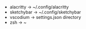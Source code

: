 - alacritty -> ~/.config/alacritty
- sketchybar -> ~/.config/sketchybar
- vscodium -> settings.json directory
- zsh -> ~
